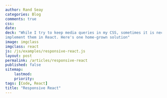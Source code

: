 ```yaml
---
author: Rand Seay
categories: Blog
comments: true
css:
date:
deck: "While I try to keep media queries in my CSS, sometimes it is necessary to
implement them in React. Here's one home-grown solution"
image: imgclass
imgclass: react
js: /js/examples/responsive-react.js
layout: post
permalink: /articles/responsive-react
published: false
sitemap:
    lastmod:
    priority:
tags: [Code, React]
title: "Responsive React"
---
```

